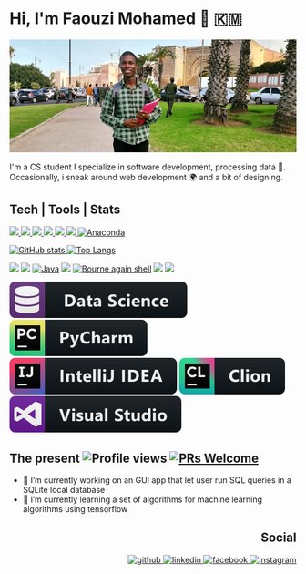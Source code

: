 # Hi, I'm Faouzi Mohamed 👋  :comoros:  
![CS student](https://raw.githubusercontent.com/faouziMohamed/faouzimohamed/master/pictures/faouzimohamed-rabat2020.jpg)

I'm a CS student I specialize in software development, processing data :dart:.  Occasionally, i sneak around web development :earth_africa: and a bit of designing.

## Tech | Tools | Stats
<!-- Framworks -->

<p align='left'>
    <a href='https://www.qt.io/qt-for-python'>
        <img src='https://img.shields.io/static/v1?label=&color=253&style=for-the-badge&logo=qt&message=PyQt5%20|%20PySide2' />
    </a>
    <a href='https://www.mysql.com/'>
        <img src="https://img.shields.io/badge/mysql-%2300f.svg?&style=for-the-badge&logo=mysql&logoColor=white"/>
    </a>
    <a href='https://www.oracle.com/database/technologies/appdev/xe.html'>
        <img src ="https://img.shields.io/badge/oracle%20-%23F00000.svg?&style=for-the-badge&logo=oracle&logoColor=white" />
    </a>
    <a href='https://www.qt.io/'>
        <img src='https://img.shields.io/badge/Qt5%20(c++)-012a4a.svg?&style=for-the-badge&logo=Qt&logoColor=green' />
    </a>
    <a href='https://www.tensorflow.org/'>
        <img src="https://img.shields.io/badge/TensorFlow%20-%23FF6F00.svg?&style=for-the-badge&logo=TensorFlow&logoColor=white" /> 
    </a>
    <a href='https://sqlite.org/index.html'>
        <img src ="https://img.shields.io/badge/sqlite-%2307405e.svg?&style=for-the-badge&logo=sqlite&logoColor=white"/>  
    </a>
    <a href='https://www.anaconda.com/'>
        <img src='https://img.shields.io/static/v1?label=&color=darkgreen&style=for-the-badge&logo=anaconda&message=Anaconda' alt='Anaconda'/>
    </a>
</p>

<!-- Github stats -->
<p align="left">
    <a href="https://github.com/anuraghazra/github-readme-stats">
      <img src="https://github-readme-stats.vercel.app/api?username=faouzimohamed&theme=dark&show_icons=true&&cache_seconds=1900&count_private=true&include_all_commits=true" alt="GitHub stats" height="190" >  
    </a>
    <a href="https://github.com/anuraghazra/github-readme-stats">
      <img src="https://github-readme-stats.vercel.app/api/top-langs/?username=faouzimohamed&theme=dark&layout=compact&langs_count=8" alt="Top Langs" heigth="190">
    </a>
</p>

<!--Some languages-->
<p align="left">
    <a href="https://www.python.org/"><img src="https://img.shields.io/badge/python%20-%2314354C.svg?&style=for-the-badge&logo=python&logoColor=white"/></a>
    <a href=""><img src="https://img.shields.io/badge/c++%20-%2300599C.svg?&style=for-the-badge&logo=c%2B%2B&ogoColor=white"/></a>
    <a href='https://www.oracle.com/java/'><img src="https://img.shields.io/badge/java-ffe66d.svg?&style=for-the-badge&logo=java&logoColor=darkred" alt="Java"></a>
    <a href="https://www.javascript.com/"><img src="https://img.shields.io/badge/javascript%20-%23323330.svg?&style=for-the-badge&logo=javascript&logoColor=%23F7DF1E"/></a>
    <a href="https://www.gnu.org/software/bash/"><img src="https://img.shields.io/badge/shell_script-233d4d.svg?&style=for-the-badge&logo=gnu-bash&logoColor=white" alt="Bourne again shell"></a>
    <a href="https://developer.mozilla.org/en-US/docs/Web/HTML"><img src="https://img.shields.io/badge/html5%20-%23E34F26.svg?&style=for-the-badge&logo=html5&logoColor=white"/></a>
    <a href="https://developer.mozilla.org/en-US/docs/Web/CSS"><img src="https://img.shields.io/badge/css3%20-%231572B6.svg?&style=for-the-badge&logo=css3&logoColor=white"/></a>
</p>

<!--Framworks and IDE--> 
<p align="left">
    <a href="https://www.datacamp.com/"><img src="svg/dev/misc/datascience.svg" alt="Data Science"></a>
    <a href='https://www.jetbrains.com/pycharm/'><img src="svg/dev/tools/jetbrains_pycharm.svg" alt="Jetbrains' Pycharm"></a>
    <a href="https://www.jetbrains.com/idea/"><img src="svg/dev/tools/jetbrains_intellij.svg" alt="Jetbrains Intellij"></a>
    <a href="https://www.jetbrains.com/clion/"><img src="svg/dev/tools/jetbrains_clion.svg" alt="Jetbrains Clion"></a>
    <a href='https://code.visualstudio.com/'><img src="svg/dev/tools/visualstudio.svg" alt="VSCode"></a>
</p>
  

## The present  <img src="https://gpvc.arturio.dev/faouzimohamed" alt="Profile views"/>  <a href="https://github.com/faouziMohamed/faouzimohamed/"> <img alt="PRs Welcome" src="https://img.shields.io/badge/Pull%20Request-Welcome-00af4f?style=plastic"/> </a>

- 🔭 I’m currently working on an GUI app that let user run SQL queries in a SQLite local database  
- 🌱 I’m currently learning a set of algorithms for machine learning algorithms using tensorflow

<h2 align='right'> Social </h2>
<p align="right">
    <a href="https://github.com/faouziMohamed">
        <img src='https://cdn.jsdelivr.net/npm/simple-icons@3.0.1/icons/github.svg' alt='github' height='30'>
    </a>
    <a href="https://www.linkedin.com/in/mohamed-faouzi-faouzoudine-3372281b4/">
        <img src='https://cdn.jsdelivr.net/npm/simple-icons@3.0.1/icons/linkedin.svg' alt='linkedin' height='30'>
    </a>
    <a href="https://www.facebook.com/faouzi.mohamed.97">
        <img src='https://cdn.jsdelivr.net/npm/simple-icons@3.0.1/icons/facebook.svg' alt='facebook' height='30'>
    </a>
    <a href="https://www.instagram.com/______faouzi______/">
        <img src='https://cdn.jsdelivr.net/npm/simple-icons@3.0.1/icons/instagram.svg' alt='instagram' height='30'>
    </a>
</p>
